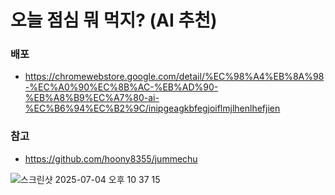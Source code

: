 # 오늘 점심 뭐 먹지? (AI 추천)



### 배포

* https://chromewebstore.google.com/detail/%EC%98%A4%EB%8A%98-%EC%A0%90%EC%8B%AC-%EB%AD%90-%EB%A8%B9%EC%A7%80-ai-%EC%B6%94%EC%B2%9C/inipgeagkbfegjoiflmjlhenlhefjien



### 참고

* https://github.com/hoony8355/jummechu



![스크린샷 2025-07-04 오후 10 37 15](https://github.com/user-attachments/assets/bc7010cf-e6a0-4604-8cb7-688cef56efb6)
